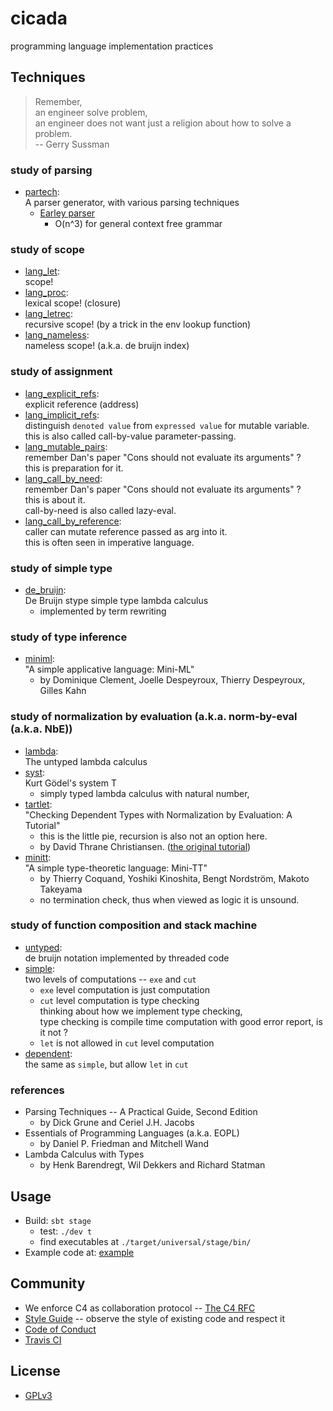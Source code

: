 # cicada

programming language implementation practices

## Techniques

> Remember,<br>
> an engineer solve problem,<br>
> an engineer does not want just a religion about how to solve a problem.<br>
> -- Gerry Sussman

### study of parsing

- [partech](https://github.com/xieyuheng/cicada/tree/master/src/main/scala/xieyuheng/partech):<br>
  A parser generator, with various parsing techniques
  - [Earley parser](https://github.com/xieyuheng/cicada/tree/master/src/main/scala/xieyuheng/partech/parsing_techniques/Earley.scala)
    - O(n^3) for general context free grammar

### study of scope

- [lang_let](https://github.com/xieyuheng/cicada/tree/master/src/main/scala/xieyuheng/eopl/lang_let):<br>
  scope!
- [lang_proc](https://github.com/xieyuheng/cicada/tree/master/src/main/scala/xieyuheng/eopl/lang_proc):<br>
  lexical scope! (closure)
- [lang_letrec](https://github.com/xieyuheng/cicada/tree/master/src/main/scala/xieyuheng/eopl/lang_letrec):<br>
  recursive scope! (by a trick in the env lookup function)
- [lang_nameless](https://github.com/xieyuheng/cicada/tree/master/src/main/scala/xieyuheng/eopl/lang_nameless):<br>
  nameless scope! (a.k.a. de bruijn index)

### study of assignment

- [lang_explicit_refs](https://github.com/xieyuheng/cicada/tree/master/src/main/scala/xieyuheng/eopl/lang_explicit_refs):<br>
  explicit reference (address)
- [lang_implicit_refs](https://github.com/xieyuheng/cicada/tree/master/src/main/scala/xieyuheng/eopl/lang_implicit_refs):<br>
  distinguish `denoted value` from `expressed value` for mutable variable. <br>
  this is also called call-by-value parameter-passing.
- [lang_mutable_pairs](https://github.com/xieyuheng/cicada/tree/master/src/main/scala/xieyuheng/eopl/lang_mutable_pairs):<br>
  remember Dan's paper "Cons should not evaluate its arguments" ? <br>
  this is preparation for it.
- [lang_call_by_need](https://github.com/xieyuheng/cicada/tree/master/src/main/scala/xieyuheng/eopl/lang_call_by_need):<br>
  remember Dan's paper "Cons should not evaluate its arguments" ? <br>
  this is about it. <br>
  call-by-need is also called lazy-eval.
- [lang_call_by_reference](https://github.com/xieyuheng/cicada/tree/master/src/main/scala/xieyuheng/eopl/lang_call_by_reference):<br>
  caller can mutate reference passed as arg into it. <br>
  this is often seen in imperative language.

### study of simple type

- [de_bruijn](https://github.com/xieyuheng/cicada/tree/master/src/main/scala/xieyuheng/de_bruijn):<br>
  De Bruijn stype simple type lambda calculus
  - implemented by term rewriting

### study of type inference

- [miniml](https://github.com/xieyuheng/cicada/tree/master/src/main/scala/xieyuheng/miniml):<br>
  "A simple applicative language: Mini-ML"
  - by Dominique Clement, Joelle Despeyroux, Thierry Despeyroux, Gilles Kahn

### study of normalization by evaluation (a.k.a. norm-by-eval (a.k.a. NbE))

- [lambda](https://github.com/xieyuheng/cicada/tree/master/src/main/scala/xieyuheng/lambda):<br>
  The untyped lambda calculus
- [syst](https://github.com/xieyuheng/cicada/tree/master/src/main/scala/xieyuheng/syst):<br>
  Kurt Gödel's system T
  - simply typed lambda calculus with natural number,
- [tartlet](https://github.com/xieyuheng/cicada/tree/master/src/main/scala/xieyuheng/tartlet):<br>
  "Checking Dependent Types with Normalization by Evaluation: A Tutorial"
  - this is the little pie, recursion is also not an option here.
  - by David Thrane Christiansen.
    ([the original tutorial](http://davidchristiansen.dk/tutorials/nbe))
- [minitt](https://github.com/xieyuheng/cicada/tree/master/src/main/scala/xieyuheng/minitt):<br>
  "A simple type-theoretic language: Mini-TT"
  - by Thierry Coquand, Yoshiki Kinoshita, Bengt Nordström, Makoto Takeyama
  - no termination check, thus when viewed as logic it is unsound.

### study of function composition and stack machine

- [untyped](https://github.com/xieyuheng/cicada/tree/master/src/main/scala/xieyuheng/adventure/untyped):<br>
  de bruijn notation implemented by threaded code
- [simple](https://github.com/xieyuheng/cicada/tree/master/src/main/scala/xieyuheng/adventure/simple):<br>
  two levels of computations -- `exe` and `cut`
  - `exe` level computation is just computation
  - `cut` level computation is type checking <br>
    thinking about how we implement type checking, <br>
    type checking is compile time computation with good error report, is it not ?
  - `let` is not allowed in `cut` level computation
- [dependent](https://github.com/xieyuheng/cicada/tree/master/src/main/scala/xieyuheng/adventure/dependent):<br>
  the same as `simple`, but allow `let` in `cut`

### references

- Parsing Techniques -- A Practical Guide, Second Edition
  - by Dick Grune and Ceriel J.H. Jacobs
- Essentials of Programming Languages (a.k.a. EOPL)
  - by Daniel P. Friedman and Mitchell Wand
- Lambda Calculus with Types
  - by Henk Barendregt, Wil Dekkers and Richard Statman

## Usage

- Build: `sbt stage`
  - test: `./dev t`
  - find executables at `./target/universal/stage/bin/`
- Example code at: [example](https://github.com/xieyuheng/cicada/tree/master/example)

## Community

- We enforce C4 as collaboration protocol -- [The C4 RFC](https://rfc.zeromq.org/spec:42/C4)
- [Style Guide](STYLE-GUIDE.md) -- observe the style of existing code and respect it
- [Code of Conduct](CODE-OF-CONDUCT.md)
- [Travis CI](https://travis-ci.org/xieyuheng/cicada)

## License

- [GPLv3](LICENSE)
